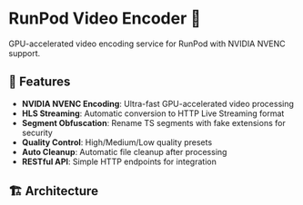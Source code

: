 # RunPod Video Encoder 🚀

GPU-accelerated video encoding service for RunPod with NVIDIA NVENC support.

## 🎯 Features

- **NVIDIA NVENC Encoding**: Ultra-fast GPU-accelerated video processing
- **HLS Streaming**: Automatic conversion to HTTP Live Streaming format
- **Segment Obfuscation**: Rename TS segments with fake extensions for security
- **Quality Control**: High/Medium/Low quality presets
- **Auto Cleanup**: Automatic file cleanup after processing
- **RESTful API**: Simple HTTP endpoints for integration

## 🏗️ Architecture
